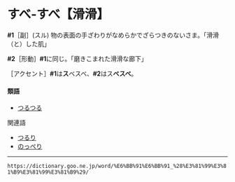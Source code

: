 # すべ‐すべ【滑滑】

**\#1**［副］(スル) 物の表面の手ざわりがなめらかでざらつきのないさま。「滑滑（と）した肌」

**\#2**［形動］**\#1**に同じ。「磨きこまれた滑滑な廊下」

［アクセント］**\#1**は**ス**ベスベ、**\#2**はス**ベスベ**。

#### 類語

-   [つるつる](https://dictionary.goo.ne.jp/word/%E3%81%A4%E3%82%8B%E3%81%A4%E3%82%8B/#jn-148694)

関連語

-   [つるり](https://dictionary.goo.ne.jp/word/%E3%81%A4%E3%82%8B%E3%82%8A/#jn-148749)
-   [のっぺり](https://dictionary.goo.ne.jp/word/%E3%81%AE%E3%81%A3%E3%81%BA%E3%82%8A/#jn-172094)

---
`https://dictionary.goo.ne.jp/word/%E6%BB%91%E6%BB%91_%28%E3%81%99%E3%81%B9%E3%81%99%E3%81%B9%29/`